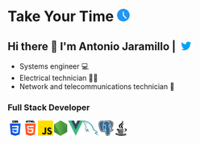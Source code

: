 
Take Your Time <img width="25px" src="./assets/ico_time.png"/>
==============
## Hi there 👋 I'm Antonio Jaramillo  | <a href="https://twitter.com/Drako9159"><img width="30px" src="./assets/icon_twitter.png"/></a>

- Systems engineer 💻
- Electrical technician 👨‍🔧
- Network and telecommunications technician 📶
### Full Stack Developer

<img width="30px" src="./assets/icon_css.png"/><img width="30px" src="./assets/icon_html.png"/><img width="30px" src="./assets/icon_js.png"/><img width="30px" src="./assets/icon_node.png"/><img width="30px" src="./assets/icon_vue.png"/><img width="30px" src="./assets/icon_mysql.png"/><img width="30px" src="./assets/icon_postgre.png"/><img width="30px" src="./assets/icon_java.png"/>



<!--
**Drako9159/Drako9159** is a ✨ _special_ ✨ repository because its `README.md` (this file) appears on your GitHub profile.

Here are some ideas to get you started:

- 🔭 I’m currently working on ...
- 🌱 I’m currently learning ...
- 👯 I’m looking to collaborate on ...
- 🤔 I’m looking for help with ...
- 💬 Ask me about ...
- 📫 How to reach me: ...
- 😄 Pronouns: ...
- ⚡ Fun fact: ...
-->
